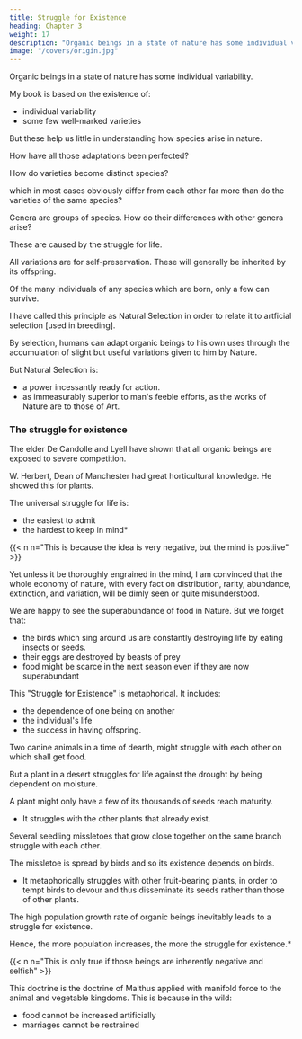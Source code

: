 ```yaml
---
title: Struggle for Existence
heading: Chapter 3
weight: 17
description: "Organic beings in a state of nature has some individual variability"
image: "/covers/origin.jpg"
---
```



<!-- Bears on natural selection -- The term used in a wide sense -- Geometrical powers of increase --
Rapid increase of naturalised animals and plants -- Nature of the checks to increase -- Competition
universal -- Effects of climate -- Protection from the number of individuals -- Complex relations of
all animals and plants throughout nature -- Struggle for life most severe between individuals and
varieties of the same species; often severe between species of the same genus -- The relation of
organism to organism the most important of all relations.  -->

<!-- Before entering on the subject of this
chapter, I must make a few preliminary remarks, to show how the struggle for existence bears on
Natural Selection. It has been seen in the last chapter that amongst  -->

Organic beings in a state of nature has some individual variability.

<!-- ; indeed I am not aware that this has ever been disputed.
It is immaterial for us whether a multitude of doubtful forms be called species or sub-species or
varieties; what rank, for instance, the two or three hundred doubtful forms of British plants are
entitled to hold, if the existence of any well-marked varieties be admitted.  -->


My book is based on the existence of:
- individual variability 
- some few well-marked varieties

But these help us little in understanding how species arise in nature.

How have all those adaptations been perfected? 

<!-- of one part of the organisation to another part, and to the conditions of life, and of one distinct organic being to another being,   -->

How do varieties become distinct species?

<!-- Again, it may be asked, how is it that varieties, which I have called incipient species, become
ultimately converted into good and  -->

 which in most cases obviously differ from each
other far more than do the varieties of the same species? 

Genera are groups of species. How do their differences with other genera arise?

<!-- , which constitute what are called distinct , and which differ from each other more than do the
species of the same genus, arise? All these results, as we shall more fully see in the next chapter,
follow inevitably from the struggle for life.  -->

These are caused by the struggle for life.

All variations are for self-preservation. These will generally be inherited by its offspring.

<!--  any variation, however
slight and from whatever cause proceeding, if it be in any degree profitable to an individual of any
species, in its infinitely complex relations to other organic beings and to external nature, will tend
to the preservation of that individual, and will   -->

<!-- The offspring, also, will thus have a better chance of surviving, for,  -->

Of the many individuals of any species which are born, only a few can survive. 

I have called this principle as Natural Selection in order to relate it to artficial selection [used in breeding]. 

<!-- , by which each slight variation, if useful, is preserved, by the term of , in order to mark its relation to man's power of selection.  -->

By selection, humans can adapt organic beings to his own uses through the accumulation of
slight but useful variations given to him by Nature.

But Natural Selection is:
- a power incessantly ready for action. 
- as immeasurably superior to man's feeble efforts, as the works of Nature are to those of Art.


### The struggle for existence

The elder De Candolle and Lyell have shown that all organic beings are exposed to severe competition.

 <!-- , no one has treated this subject with more spirit and ability than  -->

W. Herbert, Dean of Manchester had great horticultural knowledge. He showed this for plants.

The universal struggle for life is:
- the easiest to admit
- the hardest to keep in mind*

{{< n n="This is because the idea is very negative, but the mind is postiive" >}}

<!-- in words the truth of , or more difficult--at least I have found it so--than constantly to bear this conclusion in mind. -->

 Yet unless it be thoroughly
engrained in the mind, I am convinced that the whole economy of nature, with every fact on
distribution, rarity, abundance, extinction, and variation, will be dimly seen or quite misunderstood.


We are happy to see the superabundance of food in Nature. But we forget that:
- the birds which sing around us are constantly destroying life by eating insects or seeds.
- their eggs are destroyed by beasts of prey
- food might be scarce in the next season even if they are now superabundant

This "Struggle for Existence" is metaphorical. It includes:
- the dependence of one being on another
- the individual's life
- the success in having offspring.

Two canine animals in a time of dearth, might struggle with each other on which shall get food.

But a plant in a desert struggles for life against the drought by being dependent on moisture. 

A plant might only have a few of its thousands of seeds reach maturity.
- It struggles with the other plants that already exist. 

<!-- The missletoe is dependent on the apple and a few other trees.

but can only in a far-fetched sense be said to struggle with these trees, for if too
many of these parasites grow on the same tree, it will languish and die.  -->

Several seedling missletoes that grow close together on the same branch struggle with each other.

The missletoe is spread by birds and so its existence depends on birds.
- It metaphorically struggles with other fruit-bearing plants, in order to tempt birds to devour and thus disseminate its seeds rather than those of other plants. 

<!-- In these several senses, which pass into each other, I use for convenience sake the general term of struggle for existence. -->

The high population growth rate of organic beings inevitably leads to a struggle for existence.

<!-- Every being, which during its natural lifetime produces several eggs or seeds, must suffer
destruction during some period of its life, and during some season or occasional year, otherwise, on
the principle of geometrical increase, its numbers would quickly become so inordinately great that
no country could support the product.  -->

Hence, the more population increases, the more the struggle for existence.*

{{< n n="This is only true if those beings are inherently negative and selfish" >}}

 <!-- as more individuals are produced than can possibly survive, there must in every case be a , either one individual with another of the same species, or with the individuals of distinct species, or with the physical conditions of life. -->


This doctrine is the doctrine of Malthus applied with manifold force to the animal and vegetable
kingdoms. This is because in the wild:
- food cannot be increased artificially 
- marriages cannot be restrained

<!-- for in this case there can be no  increase of food, and no prudential restraint
from .

Although some species may be now increasing, more or less rapidly, in numbers, all cannot do so, for the world would not hold them. -->

